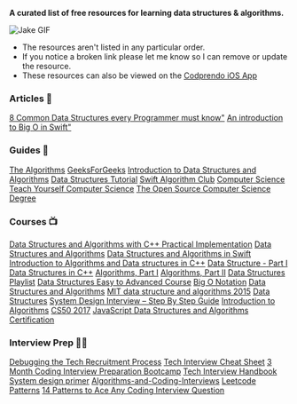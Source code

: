 
**A curated list of free resources for learning data structures &amp; algorithms.**

![Jake GIF](https://media.giphy.com/media/f31DK1KpGsyMU/giphy.gif)

- The resources aren't listed in any particular order. 
- If you notice a broken link please let me know so I can remove or update the resource. 
- These resources can also be viewed on the [Codprendo iOS App](https://apps.apple.com/us/app/id1514512697)


### Articles 📰
[8 Common Data Structures every Programmer must know"](https://towardsdatascience.com/8-common-data-structures-every-programmer-must-know-171acf6a1a42)
[An introduction to Big O in Swift"](https://www.donnywals.com/an-introduction-to-big-o-in-swift/)


### Guides 🙌
[The Algorithms](https://github.com/TheAlgorithms)
[GeeksForGeeks](https://www.geeksforgeeks.org/data-structures/)
[Introduction to Data Structures and Algorithms](https://www.studytonight.com/data-structures/introduction-to-data-structures)
[Data Structures Tutorial](https://www.javatpoint.com/data-structure-tutorial)
[Swift Algorithm Club](https://github.com/raywenderlich/swift-algorithm-club)
[Computer Science](https://github.com/ossu/computer-science)
[Teach Yourself Computer Science](https://teachyourselfcs.com/)
[The Open Source Computer Science Degree](https://github.com/raywenderlich/swift-algorithm-club)


### Courses 📺
[Data Structures and Algorithms with C++ Practical Implementation](https://www.youtube.com/playlist?list=PLIY8eNdw5tW_zX3OCzX7NJ8bL1p6pWfgG)
[Data Structures and Algorithms](https://www.youtube.com/playlist?list=PLBZBJbE_rGRV8D7XZ08LK6z-4zPoWzu5H)
[Data Structures and Algorithms in Swift](https://www.udacity.com/course/data-structures-and-algorithms-in-swift--ud1011)
[Introduction to Algorithms and Data structures in C++](https://www.udemy.com/course/introduction-to-algorithms-and-data-structures-in-c/)
[Data Structure - Part I](https://www.udemy.com/course/data-structures-part-1-lognacademy/)
[Data Structures in C++](https://www.udemy.com/course/data-structures-for-beginners-c-plusplus/)
[Algorithms, Part I](https://www.coursera.org/learn/algorithms-part1?ranMID=40328&ranEAID=JVFxdTr9V80&ranSiteID=JVFxdTr9V80-TBjzj6wjn1S3WA0UugVe4A&siteID=JVFxdTr9V80-TBjzj6wjn1S3WA0UugVe4A&utm_content=10&utm_medium=partners&utm_source=linkshare&utm_campaign=JVFxdTr9V80)
[Algorithms, Part II](https://www.coursera.org/learn/algorithms-part2?ranMID=40328&ranEAID=JVFxdTr9V80&ranSiteID=JVFxdTr9V80-nvQt7h2DLgxFsIwP1twq7w&siteID=JVFxdTr9V80-nvQt7h2DLgxFsIwP1twq7w&utm_content=10&utm_medium=partners&utm_source=linkshare&utm_campaign=JVFxdTr9V80)
[Data Structures Playlist](https://www.youtube.com/playlist?list=PLDV1Zeh2NRsB6SWUrDFW2RmDotAfPbeHu)
[Data Structures Easy to Advanced Course](https://www.youtube.com/watch?v=RBSGKlAvoiM&list=WL&index=2&t=0s)
[Big O Notation](https://www.youtube.com/watch?v=v4cd1O4zkGw)
[Data Structures and Algorithms](https://www.youtube.com/playlist?list=PLdo5W4Nhv31bbKJzrsKfMpo_grxuLl8LU)
[MIT data structure and algorithms 2015](https://www.youtube.com/playlist?list=PLkToMFwOtNHiJtcBu0piSLKnLVGOF9vaV)
[Data Structures](https://www.youtube.com/playlist?list=PLpPXw4zFa0uKKhaSz87IowJnOTzh9tiBk)
[System Design Interview – Step By Step Guide](https://www.youtube.com/watch?v=bUHFg8CZFws)
[Introduction to Algorithms](https://ocw.mit.edu/courses/electrical-engineering-and-computer-science/6-006-introduction-to-algorithms-fall-2011/)
[CS50 2017](https://www.youtube.com/watch?v=y62zj9ozPOM&list=PLhQjrBD2T3828ZVcVzEIhsHVgjANGZveu)
[JavaScript Data Structures and Algorithms Certification](https://www.freecodecamp.org/learn/)



### Interview Prep ✍🏻
[Debugging the Tech Recruitment Process](https://kristen.dev/blog/2020-07-09-recruiting-process/#grind)
[Tech Interview Cheat Sheet](https://github.com/TSiege/Tech-Interview-Cheat-Sheet#selection-sort)
[3 Month Coding Interview Preparation Bootcamp](https://medium.com/educative/3-month-coding-interview-bootcamp-904422926ce8)
[Tech Interview Handbook](https://yangshun.github.io/tech-interview-handbook/algorithms/algorithms-introduction/)
[System design primer](https://github.com/donnemartin/system-design-primer)
[Algorithms-and-Coding-Interviews](https://github.com/liyin2015/Algorithms-and-Coding-Interviews)
[Leetcode Patterns](https://medium.com/leetcode-patterns)
[14 Patterns to Ace Any Coding Interview Question](https://hackernoon.com/14-patterns-to-ace-any-coding-interview-question-c5bb3357f6ed)



